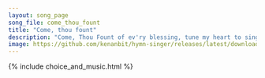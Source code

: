 ```yaml
---
layout: song_page
song_file: come_thou_fount
title: "Come, thou fount"
description: "Come, Thou Fount of ev'ry blessing, tune my heart to sing thy grace; Streams of mercy, never ceasing, call for songs of loudest praise. Teach me some ... english christian 4part musicbyother textbyother"
image: https://github.com/kenanbit/hymn-singer/releases/latest/download/come_thou_fount-trad.png
---
```


{% include choice_and_music.html %}
